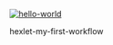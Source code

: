 [![hello-world](https://github.com/zindzay/hexlet-my-first-workflow/actions/workflows/hello-world.yml/badge.svg)](https://github.com/zindzay/hexlet-my-first-workflow/actions/workflows/hello-world.yml)

hexlet-my-first-workflow